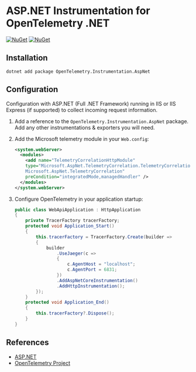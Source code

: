 # ASP.NET Instrumentation for OpenTelemetry .NET

[![NuGet](https://img.shields.io/nuget/v/OpenTelemetry.Instrumentation.AspNet.svg)](https://www.nuget.org/packages/OpenTelemetry.Instrumentation.AspNet)
[![NuGet](https://img.shields.io/nuget/dt/OpenTelemetry.Instrumentation.AspNet.svg)](https://www.nuget.org/packages/OpenTelemetry.Instrumentation.AspNet)

## Installation

```shell
dotnet add package OpenTelemetry.Instrumentation.AspNet
```

## Configuration

Configuration with ASP.NET (Full .NET Framework) running in IIS or IIS Express
(if supported) to collect incoming request information.

1. Add a reference to the `OpenTelemetry.Instrumentation.AspNet` package. Add
   any other instrumentations & exporters you will need.

2. Add the Microsoft telemetry module in your `Web.config`:

    ```xml
    <system.webServer>
      <modules>
        <add name="TelemetryCorrelationHttpModule"
        type="Microsoft.AspNet.TelemetryCorrelation.TelemetryCorrelationHttpModule,
        Microsoft.AspNet.TelemetryCorrelation"
        preCondition="integratedMode,managedHandler" />
      </modules>
    </system.webServer>
    ```

3. Configure OpenTelemetry in your application startup:

    ```csharp
    public class WebApiApplication : HttpApplication
    {
        private TracerFactory tracerFactory;
        protected void Application_Start()
        {
            this.tracerFactory = TracerFactory.Create(builder =>
            {
                builder
                    .UseJaeger(c =>
                    {
                        c.AgentHost = "localhost";
                        c.AgentPort = 6831;
                    })
                    .AddAspNetCoreInstrumentation()
                    .AddHttpInstrumentation();
            });
        }
        protected void Application_End()
        {
            this.tracerFactory?.Dispose();
        }
    }
    ```

## References

* [ASP.NET](https://dotnet.microsoft.com/apps/aspnet)
* [OpenTelemetry Project](https://opentelemetry.io/)
